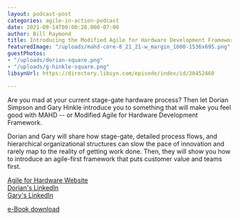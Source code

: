 ```yaml
---
layout: podcast-post
categories: agile-in-action-podcast
date: 2021-09-14T00:00:28.000-07:00
author: Bill Raymond
title: Introducing the Modified Agile for Hardware Development Framework
featuredImage: "/uploads/mahd-core-8_21_21-w_margin_1600-1536x695.png"
guestPhotos:
- "/uploads/dorian-square.png"
- "/uploads/g-hinkle-square.png"
libsynUrl: https://directory.libsyn.com/episode/index/id/20452460

---
```

Are you mad at your current stage-gate hardware process? Then let Dorian Simpson and Gary Hinkle introduce you to something that will make you feel good with MAHD -- or Modified Agile for Hardware Development Framework.

Dorian and Gary will share how stage-gate, detailed process flows, and hierarchical organizational structures can slow the pace of innovation and rarely map to the reality of getting work done. Then, they will show you how to introduce an agile-first framework that puts customer value and teams first.

[Agile for Hardware Website](agileforhardware.org "Agile for Hardware Website")  
[Dorian's LinkedIn](https://www.linkedin.com/in/doriansimpson/ "Dorian's LinkedIn")  
[Gary's LinkedIn](https://www.linkedin.com/in/garyhinkle/ "Gary's LinkedIn")


[e-Book download](https://agileforhardware.org/registration/ "e-Book download")